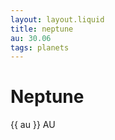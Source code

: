 ```yaml
---
layout: layout.liquid
title: neptune
au: 30.06
tags: planets
---
```



<div class="planet-page">
    <div class="avatar neptune"></div>
    <h1>Neptune</h1>
    <p>{{ au }} AU</p>
</div>